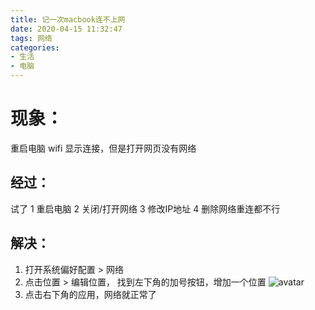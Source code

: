 ```yaml
---
title: 记一次macbook连不上网
date: 2020-04-15 11:32:47
tags: 网络
categories: 
- 生活
- 电脑
---
```

# 现象： 
重启电脑 wifi 显示连接，但是打开网页没有网络
## 经过：
试了 1 重启电脑 2 关闭/打开网络 3 修改IP地址 4 删除网络重连都不行
## 解决： 
1.  打开系统偏好配置 > 网络
2.  点击位置 > 编辑位置， 找到左下角的加号按钮，增加一个位置
![avatar](http://zhoudaniel.top:81/image/20200415.png)
3. 点击右下角的应用，网络就正常了

